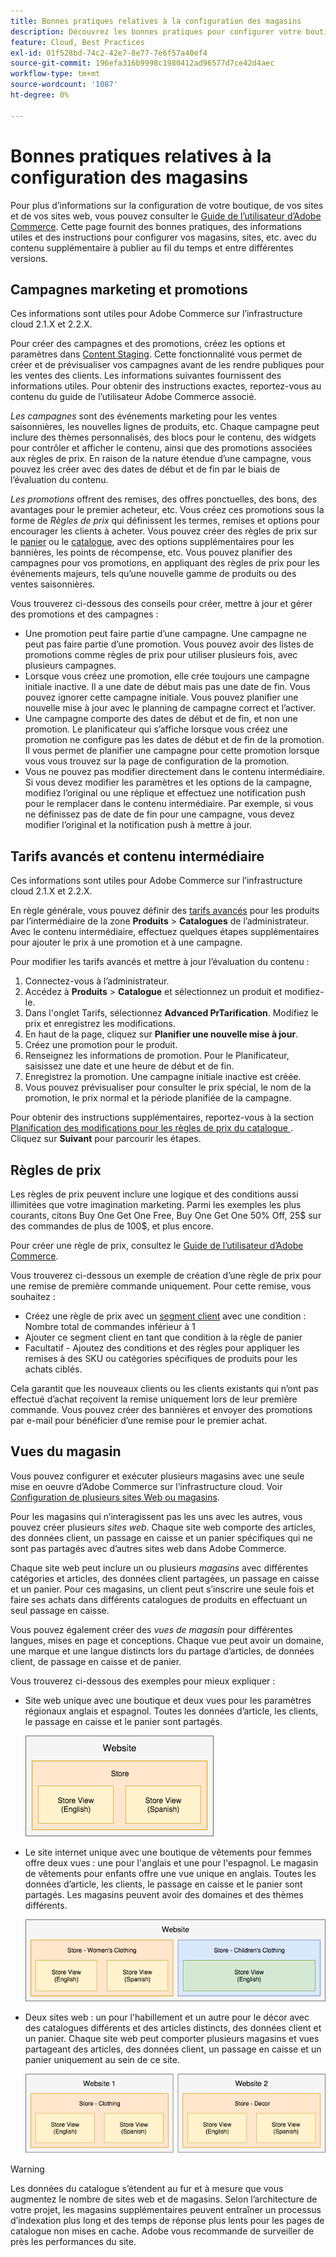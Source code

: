 ```yaml
---
title: Bonnes pratiques relatives à la configuration des magasins
description: Découvrez les bonnes pratiques pour configurer votre boutique sur Adobe Commerce sur l’infrastructure cloud.
feature: Cloud, Best Practices
exl-id: 01f528bd-74c2-42e7-8e77-7e6f57a40ef4
source-git-commit: 196efa316b9998c1980412ad96577d7ce42d4aec
workflow-type: tm+mt
source-wordcount: '1087'
ht-degree: 0%

---
```


# Bonnes pratiques relatives à la configuration des magasins

Pour plus d’informations sur la configuration de votre boutique, de vos sites et de vos sites web, vous pouvez consulter le [Guide de l’utilisateur d’Adobe Commerce](https://experienceleague.adobe.com/docs/commerce-admin/user-guides/home.html). Cette page fournit des bonnes pratiques, des informations utiles et des instructions pour configurer vos magasins, sites, etc. avec du contenu supplémentaire à publier au fil du temps et entre différentes versions.

## Campagnes marketing et promotions

Ces informations sont utiles pour Adobe Commerce sur l’infrastructure cloud 2.1.X et 2.2.X.

Pour créer des campagnes et des promotions, créez les options et paramètres dans [Content Staging](https://experienceleague.adobe.com/docs/commerce-admin/content-design/staging/content-staging.html). Cette fonctionnalité vous permet de créer et de prévisualiser vos campagnes avant de les rendre publiques pour les ventes des clients. Les informations suivantes fournissent des informations utiles. Pour obtenir des instructions exactes, reportez-vous au contenu du guide de l’utilisateur Adobe Commerce associé.

_Les campagnes_ sont des événements marketing pour les ventes saisonnières, les nouvelles lignes de produits, etc. Chaque campagne peut inclure des thèmes personnalisés, des blocs pour le contenu, des widgets pour contrôler et afficher le contenu, ainsi que des promotions associées aux règles de prix. En raison de la nature étendue d’une campagne, vous pouvez les créer avec des dates de début et de fin par le biais de l’évaluation du contenu.

_Les promotions_ offrent des remises, des offres ponctuelles, des bons, des avantages pour le premier acheteur, etc. Vous créez ces promotions sous la forme de _Règles de prix_ qui définissent les termes, remises et options pour encourager les clients à acheter. Vous pouvez créer des règles de prix sur le [panier](https://experienceleague.adobe.com/docs/commerce-admin/marketing/promotions/cart-rules/price-rules-cart.html) ou le [catalogue](https://experienceleague.adobe.com/docs/commerce-admin/marketing/promotions/catalog-rules/price-rules-catalog.html), avec des options supplémentaires pour les bannières, les points de récompense, etc. Vous pouvez planifier des campagnes pour vos promotions, en appliquant des règles de prix pour les événements majeurs, tels qu’une nouvelle gamme de produits ou des ventes saisonnières.

Vous trouverez ci-dessous des conseils pour créer, mettre à jour et gérer des promotions et des campagnes :

* Une promotion peut faire partie d’une campagne. Une campagne ne peut pas faire partie d’une promotion. Vous pouvez avoir des listes de promotions comme règles de prix pour utiliser plusieurs fois, avec plusieurs campagnes.
* Lorsque vous créez une promotion, elle crée toujours une campagne initiale inactive. Il a une date de début mais pas une date de fin. Vous pouvez ignorer cette campagne initiale. Vous pouvez planifier une nouvelle mise à jour avec le planning de campagne correct et l’activer.
* Une campagne comporte des dates de début et de fin, et non une promotion. Le planificateur qui s’affiche lorsque vous créez une promotion ne configure pas les dates de début et de fin de la promotion. Il vous permet de planifier une campagne pour cette promotion lorsque vous vous trouvez sur la page de configuration de la promotion.
* Vous ne pouvez pas modifier directement dans le contenu intermédiaire. Si vous devez modifier les paramètres et les options de la campagne, modifiez l’original ou une réplique et effectuez une notification push pour le remplacer dans le contenu intermédiaire. Par exemple, si vous ne définissez pas de date de fin pour une campagne, vous devez modifier l’original et la notification push à mettre à jour.

## Tarifs avancés et contenu intermédiaire

Ces informations sont utiles pour Adobe Commerce sur l’infrastructure cloud 2.1.X et 2.2.X.

En règle générale, vous pouvez définir des [tarifs avancés](https://experienceleague.adobe.com/docs/commerce-admin/catalog/products/pricing/pricing-advanced.html) pour les produits par l’intermédiaire de la zone **Produits** > **Catalogues** de l’administrateur. Avec le contenu intermédiaire, effectuez quelques étapes supplémentaires pour ajouter le prix à une promotion et à une campagne.

Pour modifier les tarifs avancés et mettre à jour l’évaluation du contenu :

1. Connectez-vous à l’administrateur.
1. Accédez à **Produits** > **Catalogue** et sélectionnez un produit et modifiez-le.
1. Dans l&#39;onglet Tarifs, sélectionnez **Advanced PrTarification**. Modifiez le prix et enregistrez les modifications.
1. En haut de la page, cliquez sur **Planifier une nouvelle mise à jour**.
1. Créez une promotion pour le produit.
1. Renseignez les informations de promotion. Pour le Planificateur, saisissez une date et une heure de début et de fin.
1. Enregistrez la promotion. Une campagne initiale inactive est créée.
1. Vous pouvez prévisualiser pour consulter le prix spécial, le nom de la promotion, le prix normal et la période planifiée de la campagne.

Pour obtenir des instructions supplémentaires, reportez-vous à la section [ Planification des modifications pour les règles de prix du catalogue ](https://experienceleague.adobe.com/docs/commerce-admin/marketing/promotions/catalog-rules/price-rule-catalog-scheduled-changes.html). Cliquez sur **Suivant** pour parcourir les étapes.

## Règles de prix

Les règles de prix peuvent inclure une logique et des conditions aussi illimitées que votre imagination marketing. Parmi les exemples les plus courants, citons Buy One Get One Free, Buy One Get One 50% Off, 25$ sur des commandes de plus de 100$, et plus encore.

Pour créer une règle de prix, consultez le [Guide de l’utilisateur d’Adobe Commerce](https://experienceleague.adobe.com/docs/commerce-admin/marketing/promotions/catalog-rules/price-rules-catalog-create.html).

Vous trouverez ci-dessous un exemple de création d’une règle de prix pour une remise de première commande uniquement. Pour cette remise, vous souhaitez :

* Créez une règle de prix avec un [segment client](https://experienceleague.adobe.com/en/docs/commerce-admin/customers/segments/customer-segment-price-rule) avec une condition : Nombre total de commandes inférieur à 1
* Ajouter ce segment client en tant que condition à la règle de panier
* Facultatif - Ajoutez des conditions et des règles pour appliquer les remises à des SKU ou catégories spécifiques de produits pour les achats ciblés.

Cela garantit que les nouveaux clients ou les clients existants qui n’ont pas effectué d’achat reçoivent la remise uniquement lors de leur première commande. Vous pouvez créer des bannières et envoyer des promotions par e-mail pour bénéficier d’une remise pour le premier achat.

## Vues du magasin

Vous pouvez configurer et exécuter plusieurs magasins avec une seule mise en oeuvre d’Adobe Commerce sur l’infrastructure cloud. Voir [Configuration de plusieurs sites Web ou magasins](multiple-sites.md).

Pour les magasins qui n’interagissent pas les uns avec les autres, vous pouvez créer plusieurs _sites web_. Chaque site web comporte des articles, des données client, un passage en caisse et un panier spécifiques qui ne sont pas partagés avec d’autres sites web dans Adobe Commerce.

Chaque site web peut inclure un ou plusieurs _magasins_ avec différentes catégories et articles, des données client partagées, un passage en caisse et un panier. Pour ces magasins, un client peut s’inscrire une seule fois et faire ses achats dans différents catalogues de produits en effectuant un seul passage en caisse.

Vous pouvez également créer des _vues de magasin_ pour différentes langues, mises en page et conceptions. Chaque vue peut avoir un domaine, une marque et une langue distincts lors du partage d’articles, de données client, de passage en caisse et de panier.

Vous trouverez ci-dessous des exemples pour mieux expliquer :

* Site web unique avec une boutique et deux vues pour les paramètres régionaux anglais et espagnol. Toutes les données d’article, les clients, le passage en caisse et le panier sont partagés.

  ![Exemple de magasin 1](../../assets/example-store1.png)

* Le site internet unique avec une boutique de vêtements pour femmes offre deux vues : une pour l&#39;anglais et une pour l&#39;espagnol. Le magasin de vêtements pour enfants offre une vue unique en anglais. Toutes les données d’article, les clients, le passage en caisse et le panier sont partagés. Les magasins peuvent avoir des domaines et des thèmes différents.

  ![Exemple de magasin 2](../../assets/example-store2.png)

* Deux sites web : un pour l&#39;habillement et un autre pour le décor avec des catalogues différents et des articles distincts, des données client et un panier. Chaque site web peut comporter plusieurs magasins et vues partageant des articles, des données client, un passage en caisse et un panier uniquement au sein de ce site.

  ![Exemple de magasin 3](../../assets/example-store3.png)

>[!WARNING]
>
>Les données du catalogue s’étendent au fur et à mesure que vous augmentez le nombre de sites web et de magasins. Selon l’architecture de votre projet, les magasins supplémentaires peuvent entraîner un processus d’indexation plus long et des temps de réponse plus lents pour les pages de catalogue non mises en cache. Adobe vous recommande de surveiller de près les performances du site.
